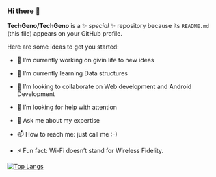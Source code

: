 ### Hi there 👋


**TechGeno/TechGeno** is a ✨ _special_ ✨ repository because its `README.md` (this file) appears on your GitHub profile.

Here are some ideas to get you started:

- 🔭 I’m currently working on givin life to new ideas
- 🌱 I’m currently learning Data structures
- 👯 I’m looking to collaborate on Web development and Android Development
- 🤔 I’m looking for help with attention
- 💬 Ask me about my expertise
- 📫 How to reach me: just call me :-)

- ⚡ Fun fact: Wi-Fi doesn’t stand for Wireless Fidelity. 

[![Top Langs](https://github-readme-stats.vercel.app/api/top-langs/?username=TechGeno)](https://github.com/TechGeno)
